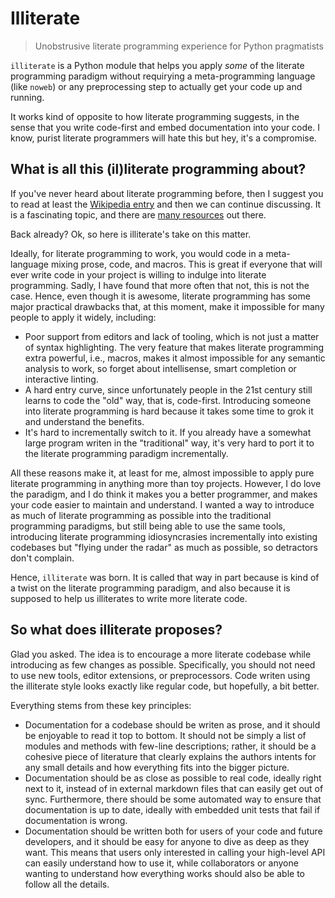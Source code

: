 # Illiterate

> Unobstrusive literate programming experience for Python pragmatists

`illiterate` is a Python module that helps you apply _some_ of the literate programming paradigm
without requirying a meta-programming language (like `noweb`) or any preprocessing step to actually
get your code up and running.

It works kind of opposite to how literate programming suggests, in the sense that you write code-first
and embed documentation into your code. I know, purist literate programmers will hate this but hey, it's a compromise.

## What is all this (il)literate programming about?

If you've never heard about literate programming before, then I suggest you to read at least the 
[Wikipedia entry](https://en.wikipedia.org/wiki/Literate_programming)
and then we can continue discussing. 
It is a fascinating topic, and there are [many resources](http://www.literateprogramming.com) out there.

Back already? Ok, so here is illiterate's take on this matter.

Ideally, for literate programming to work, you would code in a meta-language mixing prose, code, and macros.
This is great if everyone that will ever write code in your project is willing to indulge into literate programming.
Sadly, I have found that more often that not, this is not the case.
Hence, even though it is awesome, literate programming has some major practical drawbacks that, at this moment,
make it impossible for many people to apply it widely, including:

- Poor support from editors and lack of tooling, which is not just a matter of syntax highlighting. The very feature that makes
literate programming extra powerful, i.e., macros, makes it almost impossible for any semantic analysis to work, so forget
about intellisense, smart completion or interactive linting.
- A hard entry curve, since unfortunately people in the 21st century still learns to code the "old" way, that is,
code-first. Introducing someone into literate programming is hard because it takes some time to grok it and understand the benefits.
- It's hard to incrementally switch to it. If you already have a somewhat large program writen in the "traditional" way,
it's very hard to port it to the literate programming paradigm incrementally. 

All these reasons make it, at least for me, almost impossible to apply pure literate programming in anything more
than toy projects. However, I do love the paradigm, and I do think it makes you a better programmer, and makes your code
easier to maintain and understand. I wanted a way to introduce as much of literate programming as possible into the
traditional programming paradigms, but still being able to use the same tools, introducing literate programming
idiosyncrasies incrementally into existing
codebases but "flying under the radar" as much as possible, so detractors don't complain.

Hence, `illiterate` was born. It is called that way in part because is kind of a twist on the literate programming
paradigm, and also because it is supposed to help us illiterates to write more literate code.

## So what does illiterate proposes?

Glad you asked. The idea is to encourage a more literate codebase while introducing as few changes as possible.
Specifically, you should not need to use new tools, editor extensions, or preprocessors. Code writen using the 
illiterate style looks exactly like regular code, but hopefully, a bit better.

Everything stems from these key principles:

- Documentation for a codebase should be writen as prose, and it should be enjoyable to read it top to bottom. 
It should not be simply a list of modules and methods with few-line descriptions; rather, it should be a cohesive
piece of literature that clearly explains the authors intents for any small details and how everything fits into the bigger
picture.
- Documentation should be as close as possible to real code, ideally right next to it, instead of in external 
markdown files that can easily get out of sync. Furthermore, there should be some automated way
to ensure that documentation is up to date, ideally with embedded unit tests that fail if documentation is wrong.
- Documentation should be written both for users of your code and future developers, and it should be
easy for anyone to dive as deep as they want. This means that users only interested in calling your high-level
API can easily understand how to use it, while collaborators or anyone wanting to understand how everything works
should also be able to follow all the details.

